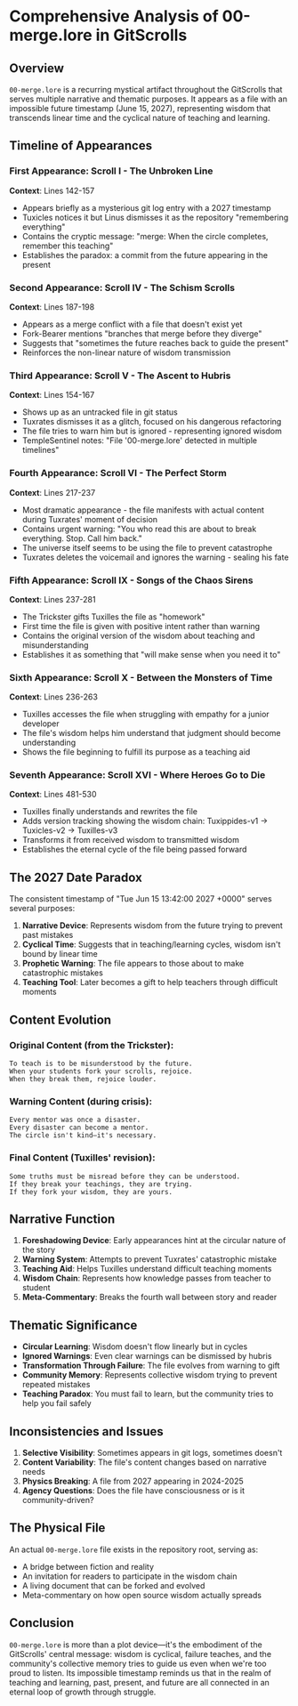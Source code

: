 # Comprehensive Analysis of 00-merge.lore in GitScrolls

## Overview

`00-merge.lore` is a recurring mystical artifact throughout the GitScrolls that serves multiple narrative and thematic purposes. It appears as a file with an impossible future timestamp (June 15, 2027), representing wisdom that transcends linear time and the cyclical nature of teaching and learning.

## Timeline of Appearances

### First Appearance: Scroll I - The Unbroken Line
**Context**: Lines 142-157
- Appears briefly as a mysterious git log entry with a 2027 timestamp
- Tuxicles notices it but Linus dismisses it as the repository "remembering everything"
- Contains the cryptic message: "merge: When the circle completes, remember this teaching"
- Establishes the paradox: a commit from the future appearing in the present

### Second Appearance: Scroll IV - The Schism Scrolls  
**Context**: Lines 187-198
- Appears as a merge conflict with a file that doesn't exist yet
- Fork-Bearer mentions "branches that merge before they diverge"
- Suggests that "sometimes the future reaches back to guide the present"
- Reinforces the non-linear nature of wisdom transmission

### Third Appearance: Scroll V - The Ascent to Hubris
**Context**: Lines 154-167
- Shows up as an untracked file in git status
- Tuxrates dismisses it as a glitch, focused on his dangerous refactoring
- The file tries to warn him but is ignored - representing ignored wisdom
- TempleSentinel notes: "File '00-merge.lore' detected in multiple timelines"

### Fourth Appearance: Scroll VI - The Perfect Storm
**Context**: Lines 217-237
- Most dramatic appearance - the file manifests with actual content during Tuxrates' moment of decision
- Contains urgent warning: "You who read this are about to break everything. Stop. Call him back."
- The universe itself seems to be using the file to prevent catastrophe
- Tuxrates deletes the voicemail and ignores the warning - sealing his fate

### Fifth Appearance: Scroll IX - Songs of the Chaos Sirens
**Context**: Lines 237-281
- The Trickster gifts Tuxilles the file as "homework"
- First time the file is given with positive intent rather than warning
- Contains the original version of the wisdom about teaching and misunderstanding
- Establishes it as something that "will make sense when you need it to"

### Sixth Appearance: Scroll X - Between the Monsters of Time
**Context**: Lines 236-263
- Tuxilles accesses the file when struggling with empathy for a junior developer
- The file's wisdom helps him understand that judgment should become understanding
- Shows the file beginning to fulfill its purpose as a teaching aid

### Seventh Appearance: Scroll XVI - Where Heroes Go to Die
**Context**: Lines 481-530
- Tuxilles finally understands and rewrites the file
- Adds version tracking showing the wisdom chain: Tuxippides-v1 → Tuxicles-v2 → Tuxilles-v3
- Transforms it from received wisdom to transmitted wisdom
- Establishes the eternal cycle of the file being passed forward

## The 2027 Date Paradox

The consistent timestamp of "Tue Jun 15 13:42:00 2027 +0000" serves several purposes:

1. **Narrative Device**: Represents wisdom from the future trying to prevent past mistakes
2. **Cyclical Time**: Suggests that in teaching/learning cycles, wisdom isn't bound by linear time
3. **Prophetic Warning**: The file appears to those about to make catastrophic mistakes
4. **Teaching Tool**: Later becomes a gift to help teachers through difficult moments

## Content Evolution

### Original Content (from the Trickster):
```
To teach is to be misunderstood by the future.
When your students fork your scrolls, rejoice.
When they break them, rejoice louder.
```

### Warning Content (during crisis):
```
Every mentor was once a disaster.
Every disaster can become a mentor.
The circle isn't kind—it's necessary.
```

### Final Content (Tuxilles' revision):
```
Some truths must be misread before they can be understood.
If they break your teachings, they are trying.
If they fork your wisdom, they are yours.
```

## Narrative Function

1. **Foreshadowing Device**: Early appearances hint at the circular nature of the story
2. **Warning System**: Attempts to prevent Tuxrates' catastrophic mistake
3. **Teaching Aid**: Helps Tuxilles understand difficult teaching moments
4. **Wisdom Chain**: Represents how knowledge passes from teacher to student
5. **Meta-Commentary**: Breaks the fourth wall between story and reader

## Thematic Significance

- **Circular Learning**: Wisdom doesn't flow linearly but in cycles
- **Ignored Warnings**: Even clear warnings can be dismissed by hubris
- **Transformation Through Failure**: The file evolves from warning to gift
- **Community Memory**: Represents collective wisdom trying to prevent repeated mistakes
- **Teaching Paradox**: You must fail to learn, but the community tries to help you fail safely

## Inconsistencies and Issues

1. **Selective Visibility**: Sometimes appears in git logs, sometimes doesn't
2. **Content Variability**: The file's content changes based on narrative needs
3. **Physics Breaking**: A file from 2027 appearing in 2024-2025
4. **Agency Questions**: Does the file have consciousness or is it community-driven?

## The Physical File

An actual `00-merge.lore` file exists in the repository root, serving as:
- A bridge between fiction and reality
- An invitation for readers to participate in the wisdom chain
- A living document that can be forked and evolved
- Meta-commentary on how open source wisdom actually spreads

## Conclusion

`00-merge.lore` is more than a plot device—it's the embodiment of the GitScrolls' central message: wisdom is cyclical, failure teaches, and the community's collective memory tries to guide us even when we're too proud to listen. Its impossible timestamp reminds us that in the realm of teaching and learning, past, present, and future are all connected in an eternal loop of growth through struggle.